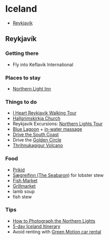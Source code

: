 # Iceland

* [Reykjavík](#reykjavík)

## <a name="reykjavík"></a> Reykjavík

### Getting there

* Fly into Keflavik International

### Places to stay
- [Northern Light Inn](https://www.booking.com/hotel/is/northern-light-inn.html?aid=1143113)

### Things to do
- [I Heart Reykjavik Walking Tour](https://iheartreykjavik.net/the-tours/our-tours/the-iheart-reykjavik-walking-tour/)
- [Hallgrimskirkja Church](https://visitreykjavik.is/hallgrimskirkja-church)
- Reykjavik Excursions: [Northern Lights Tour](https://www.re.is/day-tours/northern-lights-tour)
- [Blue Lagoon](https://booking.bluelagoon.com/guests) + [in-water massage](https://www.bluelagoon.com/topics/in-water-massage)
- [Drive the South Coast](https://iheartreykjavik.net/2018/08/should-i-do-the-golden-circle-or-the-south-coast/)
- Drive the [Golden Circle](https://expertvagabond.com/golden-circle-iceland/)
- [Thrihnukagigur Volcano](https://insidethevolcano.com/the-tour/)

### Food
- [Prikid](http://prikid.is/)
- [Sægreifinn (The Seabaron)](http://www.saegreifinn.is/en/) for lobster stew
- [Fish Market](http://www.fiskmarkadurinn.is/)
- [Grillmarket](http://www.grillmarkadurinn.is/en/)
- lamb soup
- fish stew


### Tips
- [How to Photograph the Northern Lights](https://www.davemorrowphotography.com/2014/10/how-to-photograph-northern-lights.html)
- [5-day Iceland Itinerary](https://www.findingtheuniverse.com/5-day-iceland-itinerary/)
- Avoid renting with [Green Motion car rental](https://www.theguardian.com/money/2015/oct/31/car-hire-green-motion-damage)
